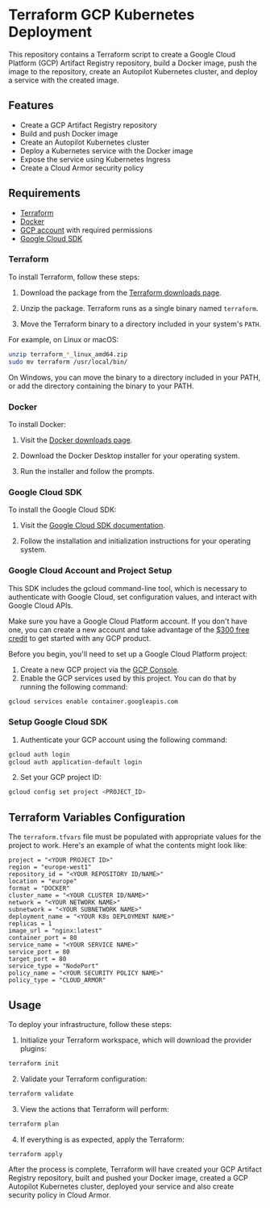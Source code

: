 # Terraform GCP Kubernetes Deployment

This repository contains a Terraform script to create a Google Cloud Platform (GCP) Artifact Registry repository, build a Docker image, push the image to the repository, create an Autopilot Kubernetes cluster, and deploy a service with the created image.

## Features

- Create a GCP Artifact Registry repository
- Build and push Docker image
- Create an Autopilot Kubernetes cluster
- Deploy a Kubernetes service with the Docker image
- Expose the service using Kubernetes Ingress
- Create a Cloud Armor security policy

## Requirements

- [Terraform](https://www.terraform.io/downloads.html)
- [Docker](https://www.docker.com/get-started)
- [GCP account](https://cloud.google.com/) with required permissions
- [Google Cloud SDK](https://cloud.google.com/sdk/docs/install)

### Terraform

To install Terraform, follow these steps:

1. Download the package from the [Terraform downloads page](https://www.terraform.io/downloads.html).

2. Unzip the package. Terraform runs as a single binary named `terraform`.

3. Move the Terraform binary to a directory included in your system's `PATH`.

For example, on Linux or macOS:

```bash
unzip terraform_*_linux_amd64.zip
sudo mv terraform /usr/local/bin/
```

On Windows, you can move the binary to a directory included in your PATH, or add the directory containing the binary to your PATH.

### Docker
To install Docker:

1. Visit the [Docker downloads page](https://www.docker.com/get-started).

2. Download the Docker Desktop installer for your operating system.

3. Run the installer and follow the prompts.

### Google Cloud SDK
To install the Google Cloud SDK:

1. Visit the [Google Cloud SDK documentation](https://cloud.google.com/sdk/docs/install).

2. Follow the installation and initialization instructions for your operating system.

### Google Cloud Account and Project Setup

This SDK includes the gcloud command-line tool, which is necessary to authenticate with Google Cloud, set configuration values, and interact with Google Cloud APIs.

Make sure you have a Google Cloud Platform account. If you don't have one, you can create a new account and take advantage of the [$300 free credit](https://cloud.google.com/free) to get started with any GCP product.

Before you begin, you'll need to set up a Google Cloud Platform project:

1. Create a new GCP project via the [GCP Console](https://console.cloud.google.com/).
2. Enable the GCP services used by this project. You can do that by running the following command:

```bash
gcloud services enable container.googleapis.com
```

### Setup Google Cloud SDK

1. Authenticate your GCP account using the following command:

```bash
gcloud auth login
gcloud auth application-default login
```

2. Set your GCP project ID:

```bash
gcloud config set project <PROJECT_ID>
```

## Terraform Variables Configuration

The `terraform.tfvars` file must be populated with appropriate values for the project to work. Here's an example of what the contents might look like:

```hcl
project = "<YOUR PROJECT ID>"
region = "europe-west1"
repository_id = "<YOUR REPOSITORY ID/NAME>"
location = "europe"
format = "DOCKER"
cluster_name = "<YOUR CLUSTER ID/NAME>"
network = "<YOUR NETWORK NAME>"
subnetwork = "<YOUR SUBNETWORK NAME>"
deployment_name = "<YOUR K8s DEPLOYMENT NAME>"
replicas = 1
image_url = "nginx:latest"
container_port = 80
service_name = "<YOUR SERVICE NAME>"
service_port = 80
target_port = 80
service_type = "NodePort"
policy_name = "<YOUR SECURITY POLICY NAME>"
policy_type = "CLOUD_ARMOR"
```

## Usage

To deploy your infrastructure, follow these steps:

1. Initialize your Terraform workspace, which will download the provider plugins:

```bash
terraform init
```

2. Validate your Terraform configuration:

```bash
terraform validate
```

3. View the actions that Terraform will perform:

```bash
terraform plan
```

4. If everything is as expected, apply the Terraform:

```bash
terraform apply
```

After the process is complete, Terraform will have created your GCP Artifact Registry repository, built and pushed your Docker image, created a GCP Autopilot Kubernetes cluster, deployed your service and also create security policy in Cloud Armor.